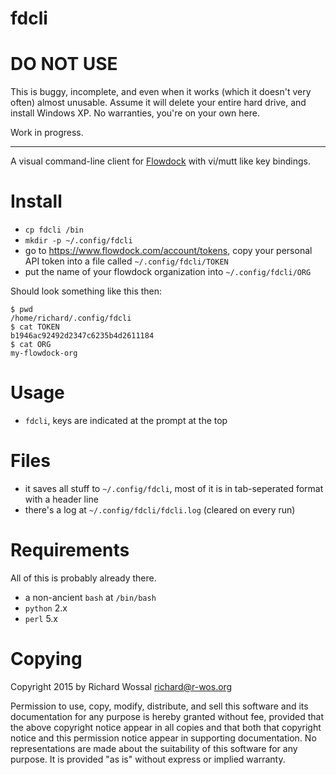 # fdcli

# DO NOT USE

This is buggy, incomplete, and even when it works (which it doesn't very often)
almost unusable. Assume it will delete your entire hard drive, and install
Windows XP. No warranties, you're on your own here.

Work in progress.

---

A visual command-line client for [Flowdock](https://www.flowdock.com) with
vi/mutt like key bindings.

# Install

* `cp fdcli /bin`
* `mkdir -p ~/.config/fdcli`
* go to https://www.flowdock.com/account/tokens, copy your personal API token
  into a file called `~/.config/fdcli/TOKEN`
* put the name of your flowdock organization into `~/.config/fdcli/ORG`

Should look something like this then:

    $ pwd
    /home/richard/.config/fdcli
    $ cat TOKEN 
    b1946ac92492d2347c6235b4d2611184
    $ cat ORG 
    my-flowdock-org

# Usage

* `fdcli`, keys are indicated at the prompt at the top

# Files

* it saves all stuff to `~/.config/fdcli`, most of it is in tab-seperated
  format with a header line
* there's a log at `~/.config/fdcli/fdcli.log` (cleared on every run)

# Requirements

All of this is probably already there.

* a non-ancient `bash` at `/bin/bash`
* `python` 2.x
* `perl` 5.x

# Copying

Copyright 2015 by Richard Wossal <richard@r-wos.org>

Permission to use, copy, modify, distribute, and sell this software
and its documentation for any purpose is hereby granted without fee,
provided that the above copyright notice appear in all copies and
that both that copyright notice and this permission notice appear in
supporting documentation.  No representations are made about the
suitability of this software for any purpose.  It is provided "as
is" without express or implied warranty.
